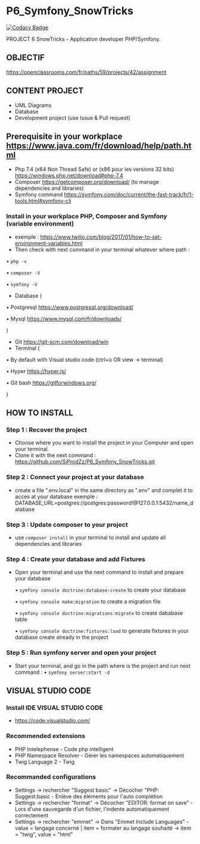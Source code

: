 # P6_Symfony_SnowTricks

[![Codacy Badge](https://api.codacy.com/project/badge/Grade/0b850d8c3c0148a6942ff27f05adfd53)](https://app.codacy.com/gh/SiProdZz/P6_Symfony_SnowTricks?utm_source=github.com&utm_medium=referral&utm_content=SiProdZz/P6_Symfony_SnowTricks&utm_campaign=Badge_Grade)

PROJECT 6 SnowTricks - Application developer PHP/Symfony.

## OBJECTIF 
<https://openclassrooms.com/fr/paths/59/projects/42/assignment>

## CONTENT PROJECT
-   UML Diagrams
-   Database
-   Development project (use Issue & Pull request)

## Prerequisite in your workplace <https://www.java.com/fr/download/help/path.html>
-   Php 7.4  (x64 Non Thread Safe) or (x86 pour les versions 32 bits) <https://windows.php.net/download#php-7.4>
-   Composer  <https://getcomposer.org/download/> (to manage dependencies and libraries)
-   Symfony command <https://symfony.com/doc/current/the-fast-track/fr/1-tools.html#symfony-cli>

### Install in your workplace PHP, Composer and Symfony (variable environment)
-   exemple : <https://www.twilio.com/blog/2017/01/how-to-set-environment-variables.html>
-   Then check with next command in your terminal whatever where path :

  • <code>php -v</code>

  • <code>composer -V</code>

  • <code>symfony -V</code>

-   Database (

  • Postgresql <https://www.postgresql.org/download/>

  • Mysql <https://www.mysql.com/fr/downloads/>

)

-   Git <https://git-scm.com/download/win>
-   Terminal (

  • By default with Visual studio code (ctrl+ù OR view -> terminal)
  
  • Hyper <https://hyper.is/>
  
  • Git bash <https://gitforwindows.org/>
  
  )

## HOW TO INSTALL

### Step 1 : Recover the project
-   Choose where you want to install the project in your Computer and open your terminal.
-   Clone it with the next command : <https://github.com/SiProdZz/P6_Symfony_SnowTricks.git>

### Step 2 : Connect your project at your database
-   create a file ".env.local" in the same directory as ".env" and complet it to acces at your database
    exemple : DATABASE_URL=postgres://postgres:password!@127.0.0.1:5432/name_database

### Step 3 : Update composer to your project
-   use <code>composer install</code> in your terminal to install and update all dependencies and libraries 

### Step 4 : Create your database and add Fixtures
-   Open your terminal and use the next command to install and prepare your database

    • <code>symfony console doctrine:database:create</code> to create your database

    • <code>symfony console make:migration</code> to create a migration file

    • <code>symfony console doctrine:migrations:migrate</code> to create dababase table

    • <code>symfony console doctrine:fixtures:load</code> to generate fixtures in your database create already in the project

### Step 5 : Run symfony server and open your project
-   Start your terminal, and go in the path where is the project and run next command :
    • <code>symfony server:start -d</code>

## VISUAL STUDIO CODE

### Install IDE VISUAL STUDIO CODE
-   <https://code.visualstudio.com/>

### Recommended extensions
-   PHP Intelephense - Code php intelligent
-   PHP Namespace Resolver - Gérer les namespaces automatiquement
-   Twig Language 2 - Twig
     
### Recommanded configurations
-   Settings -> rechercher "Suggest basic" -> Décocher "PHP: Suggest:basic - Enlève des éléments pour l'auto complétion
-   Settings -> rechercher "format" -> Décocher "EDITOR: format on save" - Lors d'une sauvegarde d'un fichier, l'indente automatiquement correctement
-   Settings -> rechercher "emmet" -> Dans "Emmet Include Languages" - value = langage concerné | item = formater au langage souhaité -> item = "twig", value = "html"
